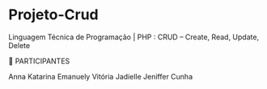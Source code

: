 # Projeto-Crud
Linguagem Técnica de Programação | PHP : CRUD – Create, Read, Update, Delete

🔰 PARTICIPANTES

Anna Katarina
Emanuely Vitória
Jadielle
Jeniffer Cunha

